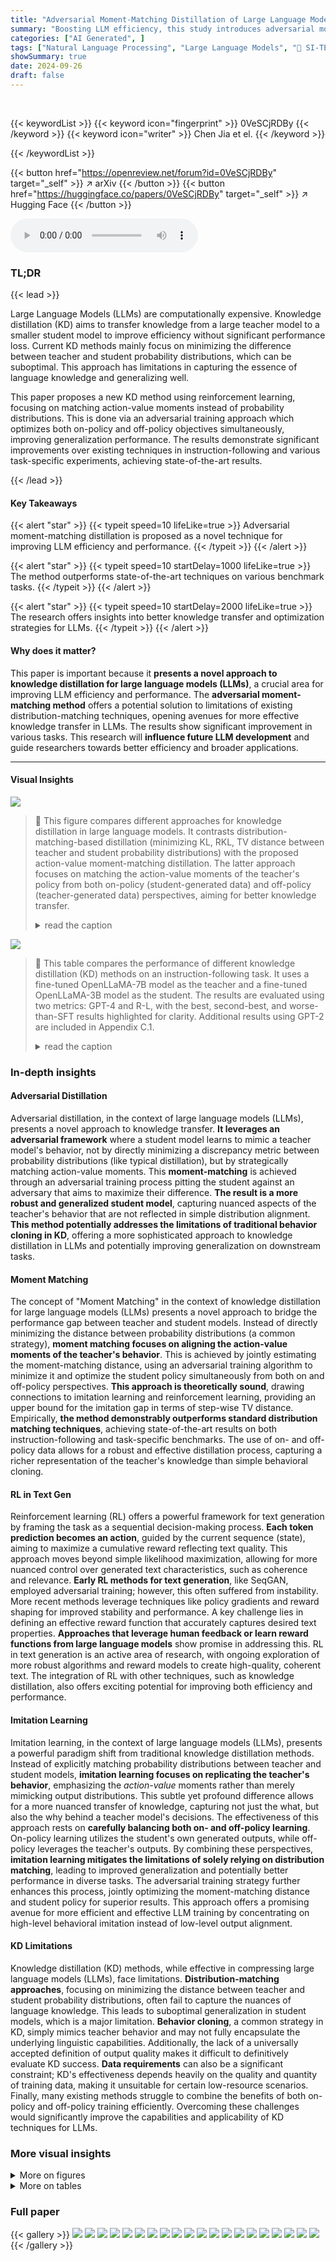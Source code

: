 ```yaml
---
title: "Adversarial Moment-Matching Distillation of Large Language Models"
summary: "Boosting LLM efficiency, this study introduces adversarial moment-matching distillation, outperforming existing methods by matching action-value moments for superior knowledge transfer and achieving s..."
categories: ["AI Generated", ]
tags: ["Natural Language Processing", "Large Language Models", "🏢 SI-TECH Information Technology",]
showSummary: true
date: 2024-09-26
draft: false
---
```


<br>

{{< keywordList >}}
{{< keyword icon="fingerprint" >}} 0VeSCjRDBy {{< /keyword >}}
{{< keyword icon="writer" >}} Chen Jia et el. {{< /keyword >}}
 
{{< /keywordList >}}

{{< button href="https://openreview.net/forum?id=0VeSCjRDBy" target="_self" >}}
↗ arXiv
{{< /button >}}
{{< button href="https://huggingface.co/papers/0VeSCjRDBy" target="_self" >}}
↗ Hugging Face
{{< /button >}}



<audio controls>
    <source src="https://ai-paper-reviewer.com/0VeSCjRDBy/podcast.wav" type="audio/wav">
    Your browser does not support the audio element.
</audio>


### TL;DR


{{< lead >}}

Large Language Models (LLMs) are computationally expensive. Knowledge distillation (KD) aims to transfer knowledge from a large teacher model to a smaller student model to improve efficiency without significant performance loss.  Current KD methods mainly focus on minimizing the difference between teacher and student probability distributions, which can be suboptimal.  This approach has limitations in capturing the essence of language knowledge and generalizing well.

This paper proposes a new KD method using reinforcement learning, focusing on matching action-value moments instead of probability distributions. This is done via an adversarial training approach which optimizes both on-policy and off-policy objectives simultaneously, improving generalization performance.  The results demonstrate significant improvements over existing techniques in instruction-following and various task-specific experiments, achieving state-of-the-art results.

{{< /lead >}}


#### Key Takeaways

{{< alert "star" >}}
{{< typeit speed=10 lifeLike=true >}} Adversarial moment-matching distillation is proposed as a novel technique for improving LLM efficiency and performance. {{< /typeit >}}
{{< /alert >}}

{{< alert "star" >}}
{{< typeit speed=10 startDelay=1000 lifeLike=true >}} The method outperforms state-of-the-art techniques on various benchmark tasks. {{< /typeit >}}
{{< /alert >}}

{{< alert "star" >}}
{{< typeit speed=10 startDelay=2000 lifeLike=true >}} The research offers insights into better knowledge transfer and optimization strategies for LLMs. {{< /typeit >}}
{{< /alert >}}

#### Why does it matter?
This paper is important because it **presents a novel approach to knowledge distillation for large language models (LLMs)**, a crucial area for improving LLM efficiency and performance.  The **adversarial moment-matching method** offers a potential solution to limitations of existing distribution-matching techniques, opening avenues for more effective knowledge transfer in LLMs.  The results show significant improvement in various tasks. This research will **influence future LLM development** and guide researchers towards better efficiency and broader applications.

------
#### Visual Insights



![](https://ai-paper-reviewer.com/0VeSCjRDBy/figures_1_1.jpg)

> 🔼 This figure compares different approaches for knowledge distillation in large language models.  It contrasts distribution-matching-based distillation (minimizing KL, RKL, TV distance between teacher and student probability distributions) with the proposed action-value moment-matching distillation. The latter approach focuses on matching the action-value moments of the teacher's policy from both on-policy (student-generated data) and off-policy (teacher-generated data) perspectives, aiming for better knowledge transfer.
> <details>
> <summary>read the caption</summary>
> Figure 1: The comparison between the distribution-matching-based distillation and the action-value moment-matching distillation is outlined. πθ and π* denote the student policy and the teacher policy, respectively. For both on-policy (using student-generated outputs) and off-policy (using teacher-generated outputs) perspectives, our approach optimizes moment-matching of action-value functions (Q-functions) instead of minimizing the distribution distance measured by M = KL, RKL, TV, etc.
> </details>





![](https://ai-paper-reviewer.com/0VeSCjRDBy/tables_7_1.jpg)

> 🔼 This table compares the performance of different knowledge distillation (KD) methods on an instruction-following task.  It uses a fine-tuned OpenLLaMA-7B model as the teacher and a fine-tuned OpenLLaMA-3B model as the student.  The results are evaluated using two metrics: GPT-4 and R-L, with the best, second-best, and worse-than-SFT results highlighted for clarity.  Additional results using GPT-2 are included in Appendix C.1.
> <details>
> <summary>read the caption</summary>
> Table 1: Comparison with state-of-the-art KD methods on the instruction-following dataset using fine-tuned OpenLLaMA-7B as the teacher and fine-tuned OpenLLaMA-3B as the student. We format the best, the second best and worse than SFT results. The results based on GPT-2 are available in Appendix C.1.
> </details>





### In-depth insights


#### Adversarial Distillation
Adversarial distillation, in the context of large language models (LLMs), presents a novel approach to knowledge transfer.  **It leverages an adversarial framework** where a student model learns to mimic a teacher model's behavior, not by directly minimizing a discrepancy metric between probability distributions (like typical distillation), but by strategically matching action-value moments. This **moment-matching** is achieved through an adversarial training process pitting the student against an adversary that aims to maximize their difference. **The result is a more robust and generalized student model**, capturing nuanced aspects of the teacher's behavior that are not reflected in simple distribution alignment.  **This method potentially addresses the limitations of traditional behavior cloning in KD**, offering a more sophisticated approach to knowledge distillation in LLMs and potentially improving generalization on downstream tasks.

#### Moment Matching
The concept of "Moment Matching" in the context of knowledge distillation for large language models (LLMs) presents a novel approach to bridge the performance gap between teacher and student models.  Instead of directly minimizing the distance between probability distributions (a common strategy), **moment matching focuses on aligning the action-value moments of the teacher's behavior**. This is achieved by jointly estimating the moment-matching distance, using an adversarial training algorithm to minimize it and optimize the student policy simultaneously from both on and off-policy perspectives.  **This approach is theoretically sound**, drawing connections to imitation learning and reinforcement learning, providing an upper bound for the imitation gap in terms of step-wise TV distance.  Empirically, **the method demonstrably outperforms standard distribution matching techniques**, achieving state-of-the-art results on both instruction-following and task-specific benchmarks. The use of on- and off-policy data allows for a robust and effective distillation process, capturing a richer representation of the teacher's knowledge than simple behavioral cloning.

#### RL in Text Gen
Reinforcement learning (RL) offers a powerful framework for text generation by framing the task as a sequential decision-making process.  **Each token prediction becomes an action**, guided by the current sequence (state), aiming to maximize a cumulative reward reflecting text quality.  This approach moves beyond simple likelihood maximization, allowing for more nuanced control over generated text characteristics, such as coherence and relevance.  **Early RL methods for text generation**, like SeqGAN, employed adversarial training; however, this often suffered from instability.  More recent methods leverage techniques like policy gradients and reward shaping for improved stability and performance.  A key challenge lies in defining an effective reward function that accurately captures desired text properties.  **Approaches that leverage human feedback or learn reward functions from large language models** show promise in addressing this. RL in text generation is an active area of research, with ongoing exploration of more robust algorithms and reward models to create high-quality, coherent text.  The integration of RL with other techniques, such as knowledge distillation, also offers exciting potential for improving both efficiency and performance.

#### Imitation Learning
Imitation learning, in the context of large language models (LLMs), presents a powerful paradigm shift from traditional knowledge distillation methods.  Instead of explicitly matching probability distributions between teacher and student models, **imitation learning focuses on replicating the teacher's behavior**, emphasizing the *action-value* moments rather than merely mimicking output distributions. This subtle yet profound difference allows for a more nuanced transfer of knowledge, capturing not just the what, but also the why behind a teacher model's decisions.  The effectiveness of this approach rests on **carefully balancing both on- and off-policy learning**. On-policy learning utilizes the student's own generated outputs, while off-policy leverages the teacher's outputs.  By combining these perspectives, **imitation learning mitigates the limitations of solely relying on distribution matching**, leading to improved generalization and potentially better performance in diverse tasks.  The adversarial training strategy further enhances this process, jointly optimizing the moment-matching distance and student policy for superior results.  This approach offers a promising avenue for more efficient and effective LLM training by concentrating on high-level behavioral imitation instead of low-level output alignment.

#### KD Limitations
Knowledge distillation (KD) methods, while effective in compressing large language models (LLMs), face limitations.  **Distribution-matching approaches**, focusing on minimizing the distance between teacher and student probability distributions, often fail to capture the nuances of language knowledge.  This leads to suboptimal generalization in student models, which is a major limitation.  **Behavior cloning**, a common strategy in KD, simply mimics teacher behavior and may not fully encapsulate the underlying linguistic capabilities.  Additionally, the lack of a universally accepted definition of output quality makes it difficult to definitively evaluate KD success.  **Data requirements** can also be a significant constraint; KD's effectiveness depends heavily on the quality and quantity of training data, making it unsuitable for certain low-resource scenarios.  Finally, many existing methods struggle to combine the benefits of both on-policy and off-policy training efficiently.  Overcoming these challenges would significantly improve the capabilities and applicability of KD techniques for LLMs.


### More visual insights

<details>
<summary>More on figures
</summary>


![](https://ai-paper-reviewer.com/0VeSCjRDBy/figures_1_2.jpg)

> 🔼 This figure compares the proposed action-value moment-matching distillation method to existing distribution-matching methods for knowledge distillation of large language models.  It illustrates the differences in how the student policy learns from the teacher policy (both on-policy, where the student generates its own outputs, and off-policy, where the teacher generates the outputs) by comparing the optimization of probability distribution distances (KL, RKL, TV) with moment-matching of action-value functions.
> <details>
> <summary>read the caption</summary>
> Figure 1: The comparison between the distribution-matching-based distillation and the action-value moment-matching distillation is outlined. πθ and π* denote the student policy and the teacher policy, respectively. For both on-policy (using student-generated outputs) and off-policy (using teacher-generated outputs) perspectives, our approach optimizes moment-matching of action-value functions (Q-functions) instead of minimizing the distribution distance measured by M = KL, RKL, TV, etc.
> </details>



![](https://ai-paper-reviewer.com/0VeSCjRDBy/figures_8_1.jpg)

> 🔼 This figure compares four different approaches to knowledge distillation of large language models.  The top two diagrams illustrate traditional distribution-matching methods (on-policy and off-policy), which attempt to align the probability distributions of the teacher and student models. The bottom two diagrams show the proposed action-value moment-matching method, which focuses on aligning the moments of the action-value functions, offering a potentially more robust and effective approach to knowledge transfer.  The use of both on-policy and off-policy perspectives is highlighted as a key aspect of the proposed method.
> <details>
> <summary>read the caption</summary>
> Figure 1: The comparison between the distribution-matching-based distillation and the action-value moment-matching distillation is outlined. πθ and π* denote the student policy and the teacher policy, respectively. For both on-policy (using student-generated outputs) and off-policy (using teacher-generated outputs) perspectives, our approach optimizes moment-matching of action-value functions (Q-functions) instead of minimizing the distribution distance measured by M = KL, RKL, TV, etc.
> </details>



![](https://ai-paper-reviewer.com/0VeSCjRDBy/figures_9_1.jpg)

> 🔼 This figure compares four different distillation methods: on-policy and off-policy distribution matching, and on-policy and off-policy action-value moment matching.  The on-policy methods utilize student-generated outputs for training, while off-policy methods use teacher-generated outputs. The key difference is that moment matching focuses on aligning the action-value functions (Q-functions) which measure the quality of decisions, instead of directly minimizing the distance between probability distributions of teacher and student predictions.
> <details>
> <summary>read the caption</summary>
> Figure 1: The comparison between the distribution-matching-based distillation and the action-value moment-matching distillation is outlined. πθ and π* denote the student policy and the teacher policy, respectively. For both on-policy (using student-generated outputs) and off-policy (using teacher-generated outputs) perspectives, our approach optimizes moment-matching of action-value functions (Q-functions) instead of minimizing the distribution distance measured by M = KL, RKL, TV, etc.
> </details>



![](https://ai-paper-reviewer.com/0VeSCjRDBy/figures_22_1.jpg)

> 🔼 This figure compares four different distillation methods: on-policy distribution matching, off-policy distribution matching, on-policy Q-value moment matching, and off-policy Q-value moment matching.  It highlights the key difference between distribution-matching approaches (which minimize distances like KL divergence) and the proposed moment-matching approach (which focuses on aligning the action-value moments of the teacher and student policies).  The diagram uses visual representations of policies (πθ, π*) and Q-functions to illustrate the differences.
> <details>
> <summary>read the caption</summary>
> Figure 1: The comparison between the distribution-matching-based distillation and the action-value moment-matching distillation is outlined. πθ and π* denote the student policy and the teacher policy, respectively. For both on-policy (using student-generated outputs) and off-policy (using teacher-generated outputs) perspectives, our approach optimizes moment-matching of action-value functions (Q-functions) instead of minimizing the distribution distance measured by M = KL, RKL, TV, etc.
> </details>



![](https://ai-paper-reviewer.com/0VeSCjRDBy/figures_23_1.jpg)

> 🔼 This figure shows the results of the adversarial training procedure. The leftmost graph shows the training loss and the moment-matching distances against the training steps. The other two graphs show the on-policy and off-policy moment-matching distances on the test sets.  The results demonstrate that the adversarial training effectively optimizes both the on-policy and off-policy moment-matching distances, leading to improved performance.
> <details>
> <summary>read the caption</summary>
> Figure 3: Adversarial training procedure for optimizing the on-policy and off-policy moment-matching distances dMM, dMM against training step.
> </details>



![](https://ai-paper-reviewer.com/0VeSCjRDBy/figures_23_2.jpg)

> 🔼 This figure compares the proposed action-value moment-matching distillation method with traditional distribution matching methods for knowledge distillation in large language models.  It illustrates the different approaches for both on-policy (using student-generated data) and off-policy (using teacher-generated data) scenarios. The key difference is that the proposed method matches the moments of the action-value functions (Q-functions), rather than directly minimizing the distance between probability distributions.
> <details>
> <summary>read the caption</summary>
> Figure 1: The comparison between the distribution-matching-based distillation and the action-value moment-matching distillation is outlined. πθ and π* denote the student policy and the teacher policy, respectively. For both on-policy (using student-generated outputs) and off-policy (using teacher-generated outputs) perspectives, our approach optimizes moment-matching of action-value functions (Q-functions) instead of minimizing the distribution distance measured by M = KL, RKL, TV, etc.
> </details>



![](https://ai-paper-reviewer.com/0VeSCjRDBy/figures_24_1.jpg)

> 🔼 This figure compares four different distillation methods: on-policy and off-policy distribution matching, and on-policy and off-policy Q-value moment matching.  Distribution matching methods attempt to minimize the distance between the probability distributions of teacher and student model outputs. In contrast, the proposed method (Q-value moment matching) focuses on matching the moments of the action-value functions, representing the quality of token-level predictions, rather than directly comparing the distributions.
> <details>
> <summary>read the caption</summary>
> Figure 1: The comparison between the distribution-matching-based distillation and the action-value moment-matching distillation is outlined. πθ and π* denote the student policy and the teacher policy, respectively. For both on-policy (using student-generated outputs) and off-policy (using teacher-generated outputs) perspectives, our approach optimizes moment-matching of action-value functions (Q-functions) instead of minimizing the distribution distance measured by M = KL, RKL, TV, etc.
> </details>



![](https://ai-paper-reviewer.com/0VeSCjRDBy/figures_24_2.jpg)

> 🔼 This figure compares four different distillation methods: on-policy and off-policy distribution matching, and on-policy and off-policy Q-value moment matching. The on-policy methods use student-generated outputs, while the off-policy methods use teacher-generated outputs.  The moment-matching approach, proposed by the authors, focuses on aligning the action-value moments instead of probability distributions, aiming to better capture the teacher's knowledge.
> <details>
> <summary>read the caption</summary>
> Figure 1: The comparison between the distribution-matching-based distillation and the action-value moment-matching distillation is outlined. πθ and π* denote the student policy and the teacher policy, respectively. For both on-policy (using student-generated outputs) and off-policy (using teacher-generated outputs) perspectives, our approach optimizes moment-matching of action-value functions (Q-functions) instead of minimizing the distribution distance measured by M = KL, RKL, TV, etc.
> </details>



![](https://ai-paper-reviewer.com/0VeSCjRDBy/figures_24_3.jpg)

> 🔼 This figure compares four different distillation methods: on-policy and off-policy distribution matching, and on-policy and off-policy Q-value moment matching.  The figure illustrates how the proposed moment-matching method differs from traditional distribution matching methods by focusing on aligning action-value moments rather than probability distributions.  The teacher and student policies (π* and πθ, respectively) are highlighted to show the flow of information in each method.
> <details>
> <summary>read the caption</summary>
> Figure 1: The comparison between the distribution-matching-based distillation and the action-value moment-matching distillation is outlined. πθ and π* denote the student policy and the teacher policy, respectively. For both on-policy (using student-generated outputs) and off-policy (using teacher-generated outputs) perspectives, our approach optimizes moment-matching of action-value functions (Q-functions) instead of minimizing the distribution distance measured by M = KL, RKL, TV, etc.
> </details>



</details>




<details>
<summary>More on tables
</summary>


![](https://ai-paper-reviewer.com/0VeSCjRDBy/tables_8_1.jpg)
> 🔼 This table compares the performance of the proposed adversarial moment-matching distillation method against other state-of-the-art knowledge distillation methods on three different downstream tasks: text summarization (SAMSum dataset), machine translation (IWSLT'17 en-de dataset), and commonsense reasoning (StrategyQA dataset).  The results are broken down by the size of the student model (T5-Small, T5-Base, T5-Large) and show ROUGE-L scores for summarization, BLEU scores for machine translation, and accuracy scores for commonsense reasoning.  The table highlights the best, second best, and results that are worse than simply fine-tuning the student model (SFT).
> <details>
> <summary>read the caption</summary>
> Table 2: Comparison with the state-of-the-art KD methods on text summarization, machine translation and commonsense reasoning datasets. We report the ROUGE-L, BLEU and accuracy for SAMSum, IWSLT'17 (en-de) and StrategyQA, respectively. We format the best, the second best and worse than SFT results.
> </details>

![](https://ai-paper-reviewer.com/0VeSCjRDBy/tables_21_1.jpg)
> 🔼 This table compares the performance of the proposed adversarial moment-matching distillation method against several state-of-the-art knowledge distillation techniques on an instruction-following dataset.  The teacher model is a fine-tuned OpenLLaMA-7B, and the student model is a fine-tuned OpenLLaMA-3B.  The table highlights the best, second-best, and worse-than-SFT (supervised fine-tuning) results for each method across various evaluation metrics.  Additional results using GPT-2 are provided in the appendix.
> <details>
> <summary>read the caption</summary>
> Table 1: Comparison with state-of-the-art KD methods on the instruction-following dataset using fine-tuned OpenLLaMA-7B as the teacher and fine-tuned OpenLLaMA-3B as the student. We format the best, the second best and worse than SFT results. The results based on GPT-2 are available in Appendix C.1.
> </details>

![](https://ai-paper-reviewer.com/0VeSCjRDBy/tables_21_2.jpg)
> 🔼 This table compares the performance of the proposed adversarial moment-matching distillation method against several state-of-the-art knowledge distillation methods on an instruction-following task.  The teacher model is a fine-tuned OpenLLaMA-7B, and the student model is a fine-tuned OpenLLaMA-3B.  The table highlights the best performing method for each metric across different evaluation criteria and notes which methods perform better or worse than standard supervised fine-tuning (SFT).  Additional results using GPT-2 are available in the appendix.
> <details>
> <summary>read the caption</summary>
> Table 1: Comparison with state-of-the-art KD methods on the instruction-following dataset using fine-tuned OpenLLaMA-7B as the teacher and fine-tuned OpenLLaMA-3B as the student. We format the best, the second best and worse than SFT results. The results based on GPT-2 are available in Appendix C.1.
> </details>

![](https://ai-paper-reviewer.com/0VeSCjRDBy/tables_22_1.jpg)
> 🔼 This table compares the performance of the proposed adversarial moment-matching knowledge distillation method against several state-of-the-art methods on an instruction-following task.  The teacher model is OpenLLaMA-7B, and the student model is OpenLLaMA-3B.  Results are shown for multiple evaluation metrics (DollyEval, SelfInst, VicunaEval, S-NI, UnNI) and using different evaluation methods (GPT-4, R-L).  The table highlights the best performing method for each metric.
> <details>
> <summary>read the caption</summary>
> Table 1: Comparison with state-of-the-art KD methods on the instruction-following dataset using fine-tuned OpenLLaMA-7B as the teacher and fine-tuned OpenLLaMA-3B as the student. We format the best, the second best and worse than SFT results. The results based on GPT-2 are available in Appendix C.1.
> </details>

![](https://ai-paper-reviewer.com/0VeSCjRDBy/tables_25_1.jpg)
> 🔼 This table shows the performance of the model on four different datasets (DollyEval, SAMSum, IWSLT'17 (en-de), StrategyQA) using different values for the off-/on-policy combination factor β.  The results demonstrate how varying the balance between on-policy and off-policy learning affects performance on different downstream tasks. The best results for each dataset are highlighted in bold.
> <details>
> <summary>read the caption</summary>
> Table 6: Effects of the off-/on-policy combination factor β on four datasets.
> </details>

</details>




### Full paper

{{< gallery >}}
<img src="https://ai-paper-reviewer.com/0VeSCjRDBy/1.png" class="grid-w50 md:grid-w33 xl:grid-w25" />
<img src="https://ai-paper-reviewer.com/0VeSCjRDBy/2.png" class="grid-w50 md:grid-w33 xl:grid-w25" />
<img src="https://ai-paper-reviewer.com/0VeSCjRDBy/3.png" class="grid-w50 md:grid-w33 xl:grid-w25" />
<img src="https://ai-paper-reviewer.com/0VeSCjRDBy/4.png" class="grid-w50 md:grid-w33 xl:grid-w25" />
<img src="https://ai-paper-reviewer.com/0VeSCjRDBy/5.png" class="grid-w50 md:grid-w33 xl:grid-w25" />
<img src="https://ai-paper-reviewer.com/0VeSCjRDBy/6.png" class="grid-w50 md:grid-w33 xl:grid-w25" />
<img src="https://ai-paper-reviewer.com/0VeSCjRDBy/7.png" class="grid-w50 md:grid-w33 xl:grid-w25" />
<img src="https://ai-paper-reviewer.com/0VeSCjRDBy/8.png" class="grid-w50 md:grid-w33 xl:grid-w25" />
<img src="https://ai-paper-reviewer.com/0VeSCjRDBy/9.png" class="grid-w50 md:grid-w33 xl:grid-w25" />
<img src="https://ai-paper-reviewer.com/0VeSCjRDBy/10.png" class="grid-w50 md:grid-w33 xl:grid-w25" />
<img src="https://ai-paper-reviewer.com/0VeSCjRDBy/11.png" class="grid-w50 md:grid-w33 xl:grid-w25" />
<img src="https://ai-paper-reviewer.com/0VeSCjRDBy/12.png" class="grid-w50 md:grid-w33 xl:grid-w25" />
<img src="https://ai-paper-reviewer.com/0VeSCjRDBy/13.png" class="grid-w50 md:grid-w33 xl:grid-w25" />
<img src="https://ai-paper-reviewer.com/0VeSCjRDBy/14.png" class="grid-w50 md:grid-w33 xl:grid-w25" />
<img src="https://ai-paper-reviewer.com/0VeSCjRDBy/15.png" class="grid-w50 md:grid-w33 xl:grid-w25" />
<img src="https://ai-paper-reviewer.com/0VeSCjRDBy/16.png" class="grid-w50 md:grid-w33 xl:grid-w25" />
<img src="https://ai-paper-reviewer.com/0VeSCjRDBy/17.png" class="grid-w50 md:grid-w33 xl:grid-w25" />
<img src="https://ai-paper-reviewer.com/0VeSCjRDBy/18.png" class="grid-w50 md:grid-w33 xl:grid-w25" />
<img src="https://ai-paper-reviewer.com/0VeSCjRDBy/19.png" class="grid-w50 md:grid-w33 xl:grid-w25" />
<img src="https://ai-paper-reviewer.com/0VeSCjRDBy/20.png" class="grid-w50 md:grid-w33 xl:grid-w25" />
{{< /gallery >}}